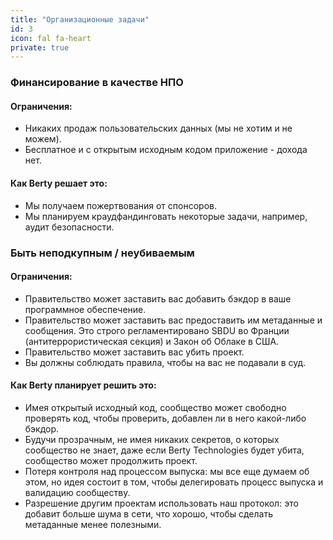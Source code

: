 ```yaml
---
title: "Организационные задачи"
id: 3
icon: fal fa-heart
private: true
---
```



### Финансирование в качестве НПО

#### Ограничения:

* Никаких продаж пользовательских данных (мы не хотим и не можем).
* Бесплатное и с открытым исходным кодом приложение - дохода нет.

#### Как Berty решает это:

* Мы получаем пожертвования от спонсоров.
* Мы планируем краудфандинговать некоторые задачи, например, аудит безопасности.

### Быть неподкупным / неубиваемым

#### Ограничения:

* Правительство может заставить вас добавить бэкдор в ваше программное обеспечение.
* Правительство может заставить вас предоставить им метаданные и сообщения. Это строго регламентировано SBDU во Франции (антитеррористическая секция) и Закон об Облаке в США.
* Правительство может заставить вас убить проект.
* Вы должны соблюдать правила, чтобы на вас не подавали в суд.

#### Как Berty планирует решить это:

* Имея открытый исходный код, сообщество может свободно проверять код, чтобы проверить, добавлен ли в него какой-либо бэкдор.
* Будучи прозрачным, не имея никаких секретов, о которых сообщество не знает, даже если Berty Technologies будет убита, сообщество может продолжить проект.
* Потеря контроля над процессом выпуска: мы все еще думаем об этом, но идея состоит в том, чтобы делегировать процесс выпуска и валидацию сообществу.
* Разрешение другим проектам использовать наш протокол: это добавит больше шума в сети, что хорошо, чтобы сделать метаданные менее полезными.